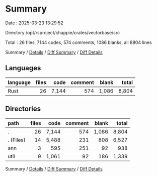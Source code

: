 # Summary

Date : 2025-03-23 13:29:52

Directory /opt/rsproject/chappie/crates/vectorbase/src

Total : 26 files,  7144 codes, 574 comments, 1086 blanks, all 8804 lines

Summary / [Details](details.md) / [Diff Summary](diff.md) / [Diff Details](diff-details.md)

## Languages
| language | files | code | comment | blank | total |
| :--- | ---: | ---: | ---: | ---: | ---: |
| Rust | 26 | 7,144 | 574 | 1,086 | 8,804 |

## Directories
| path | files | code | comment | blank | total |
| :--- | ---: | ---: | ---: | ---: | ---: |
| . | 26 | 7,144 | 574 | 1,086 | 8,804 |
| . (Files) | 14 | 5,488 | 231 | 808 | 6,527 |
| ann | 3 | 595 | 251 | 92 | 938 |
| util | 9 | 1,061 | 92 | 186 | 1,339 |

Summary / [Details](details.md) / [Diff Summary](diff.md) / [Diff Details](diff-details.md)